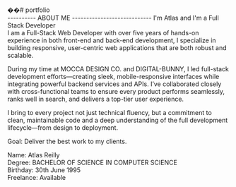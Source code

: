 ��#   p o r t f o l i o <br/>
 
---------- ABOUT ME ----------------------------
I'm Atlas and I'm a Full Stack Developer <br/>
I am a Full-Stack Web Developer with over five years of hands-on experience in both front-end and back-end development, I specialize in building responsive, user-centric web applications that are both robust and scalable. <br/>

  During my time at MOCCA DESIGN CO. and DIGITAL-BUNNY, I led full-stack development efforts—creating sleek, mobile-responsive interfaces while integrating powerful backend services and APIs. I’ve collaborated closely with cross-functional teams to ensure every product performs seamlessly, ranks well in search, and delivers a top-tier user experience. <br/>

 I bring to every project not just technical fluency, but a commitment to clean, maintainable code and a deep understanding of the full development lifecycle—from design to deployment. <br/>

Goal: Deliver the best work to my clients. <br/>

Name: Atlas Reilly <br/>
Degree: BACHELOR OF SCIENCE IN COMPUTER SCIENCE <br/>
Birthday: 30th June 1995 <br/>
Freelance: Available <br/>
 
